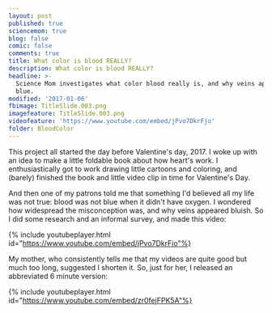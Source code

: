 ```yaml
---
layout: post
published: true
sciencemom: true
blog: false
comic: false
comments: true
title: What color is blood REALLY?
description: What color is blood REALLY?
headline: >-
  Science Mom investigates what color blood really is, and why veins appear
  blue.
modified: '2017-01-06'
fbimage: TitleSlide.003.png
imagefeature: TitleSlide.003.png
videofeature: 'https://www.youtube.com/embed/jPvo7DkrFjo'
folder: BloodColor
---
```

This project all started the day before Valentine's day, 2017. I woke up with an idea to make a little foldable book about how heart's work. I enthusiastically got to work drawing little cartoons and coloring, and (barely) finished the book and little video clip in time for Valentine's Day.


And then one of my patrons told me that something I'd believed all my life was not true: blood was not blue when it didn't have oxygen. I wondered how widespread the misconception was, and why veins appeared bluish. So I did some research and an informal survey, and made this video:

{% include youtubeplayer.html id="https://www.youtube.com/embed/jPvo7DkrFjo"%}

My mother, who consistently tells me that my videos are quite good but much too long, suggested I shorten it. So, just for her, I released an abbreviated 6 minute version:  

{% include youtubeplayer.html id="https://www.youtube.com/embed/zr0fejFPK5A"%}